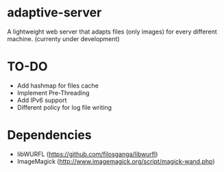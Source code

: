 # adaptive-server
A lightweight web server that adapts files (only images) for every different machine.
(currenty under development)

# TO-DO
- Add hashmap for files cache
- Implement Pre-Threading
- Add IPv6 support
- Different policy for log file writing

# Dependencies
- libWURFL (https://github.com/filosganga/libwurfl)
- ImageMagick (http://www.imagemagick.org/script/magick-wand.php)
